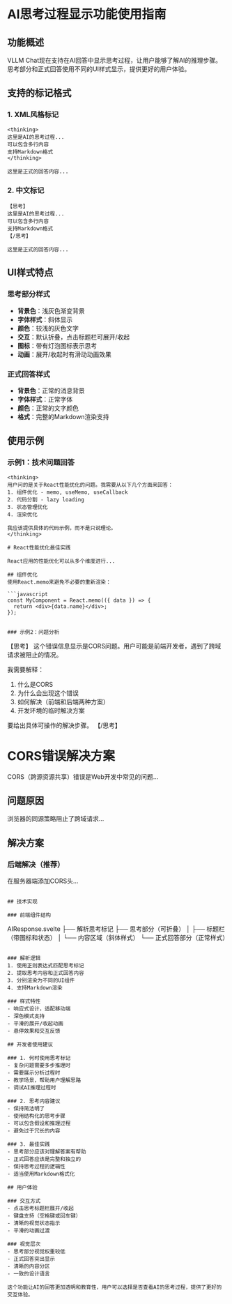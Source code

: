 # AI思考过程显示功能使用指南

## 功能概述

VLLM Chat现在支持在AI回答中显示思考过程，让用户能够了解AI的推理步骤。思考部分和正式回答使用不同的UI样式显示，提供更好的用户体验。

## 支持的标记格式

### 1. XML风格标记
```
<thinking>
这里是AI的思考过程...
可以包含多行内容
支持Markdown格式
</thinking>

这里是正式的回答内容...
```

### 2. 中文标记
```
【思考】
这里是AI的思考过程...
可以包含多行内容
支持Markdown格式
【/思考】

这里是正式的回答内容...
```

## UI样式特点

### 思考部分样式
- **背景色**：浅灰色渐变背景
- **字体样式**：斜体显示
- **颜色**：较浅的灰色文字
- **交互**：默认折叠，点击标题栏可展开/收起
- **图标**：带有灯泡图标表示思考
- **动画**：展开/收起时有滑动动画效果

### 正式回答样式
- **背景色**：正常的消息背景
- **字体样式**：正常字体
- **颜色**：正常的文字颜色
- **格式**：完整的Markdown渲染支持

## 使用示例

### 示例1：技术问题回答
```
<thinking>
用户问的是关于React性能优化的问题。我需要从以下几个方面来回答：
1. 组件优化 - memo, useMemo, useCallback
2. 代码分割 - lazy loading
3. 状态管理优化
4. 渲染优化

我应该提供具体的代码示例，而不是只说理论。
</thinking>

# React性能优化最佳实践

React应用的性能优化可以从多个维度进行...

## 组件优化
使用React.memo来避免不必要的重新渲染：

```javascript
const MyComponent = React.memo(({ data }) => {
  return <div>{data.name}</div>;
});
```
```

### 示例2：问题分析
```
【思考】
这个错误信息显示是CORS问题。用户可能是前端开发者，遇到了跨域请求被阻止的情况。

我需要解释：
1. 什么是CORS
2. 为什么会出现这个错误
3. 如何解决（前端和后端两种方案）
4. 开发环境的临时解决方案

要给出具体可操作的解决步骤。
【/思考】

# CORS错误解决方案

CORS（跨源资源共享）错误是Web开发中常见的问题...

## 问题原因
浏览器的同源策略阻止了跨域请求...

## 解决方案
### 后端解决（推荐）
在服务器端添加CORS头...
```

## 技术实现

### 前端组件结构
```
AIResponse.svelte
├── 解析思考标记
├── 思考部分（可折叠）
│   ├── 标题栏（带图标和状态）
│   └── 内容区域（斜体样式）
└── 正式回答部分（正常样式）
```

### 解析逻辑
1. 使用正则表达式匹配思考标记
2. 提取思考内容和正式回答内容
3. 分别渲染为不同的UI组件
4. 支持Markdown渲染

### 样式特性
- 响应式设计，适配移动端
- 深色模式支持
- 平滑的展开/收起动画
- 悬停效果和交互反馈

## 开发者使用建议

### 1. 何时使用思考标记
- 复杂问题需要多步推理时
- 需要展示分析过程时
- 教学场景，帮助用户理解思路
- 调试AI推理过程时

### 2. 思考内容建议
- 保持简洁明了
- 使用结构化的思考步骤
- 可以包含假设和推理过程
- 避免过于冗长的内容

### 3. 最佳实践
- 思考部分应该对理解答案有帮助
- 正式回答应该是完整和独立的
- 保持思考过程的逻辑性
- 适当使用Markdown格式化

## 用户体验

### 交互方式
- 点击思考标题栏展开/收起
- 键盘支持（空格键或回车键）
- 清晰的视觉状态指示
- 平滑的动画过渡

### 视觉层次
- 思考部分视觉权重较低
- 正式回答突出显示
- 清晰的内容分区
- 一致的设计语言

这个功能让AI的回答更加透明和教育性，用户可以选择是否查看AI的思考过程，提供了更好的交互体验。
